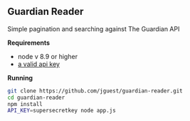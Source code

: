 ## Guardian Reader

Simple pagination and searching against The Guardian API

**Requirements**

* node v 8.9 or higher
* [a valid api key](http://open-platform.theguardian.com/access/)

**Running**

```bash
git clone https://github.com/jguest/guardian-reader.git
cd guardian-reader
npm install
API_KEY=supersecretkey node app.js
```
